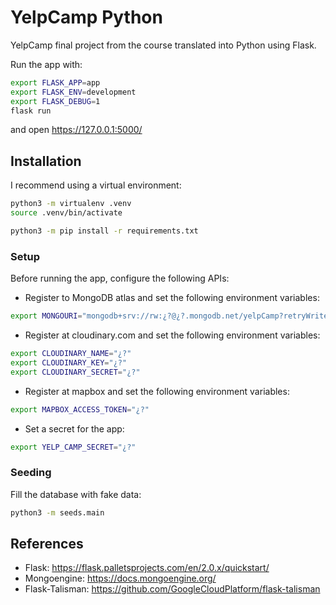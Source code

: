 # YelpCamp Python
YelpCamp final project from the course translated into Python using Flask.

Run the app with:
```bash
export FLASK_APP=app
export FLASK_ENV=development
export FLASK_DEBUG=1
flask run
```
and open https://127.0.0.1:5000/

## Installation
I recommend using a virtual environment:
```bash
python3 -m virtualenv .venv
source .venv/bin/activate
```

```bash
python3 -m pip install -r requirements.txt
```

### Setup
Before running the app, configure the following APIs:
- Register to MongoDB atlas and set the following environment variables:
```bash
export MONGOURI="mongodb+srv://rw:¿?@¿?.mongodb.net/yelpCamp?retryWrites=true&w=majority"
```
- Register at cloudinary.com and set the following environment variables:
```bash
export CLOUDINARY_NAME="¿?"
export CLOUDINARY_KEY="¿?"
export CLOUDINARY_SECRET="¿?"
```
- Register at mapbox and set the following environment variables:
```bash
export MAPBOX_ACCESS_TOKEN="¿?"
```
- Set a secret for the app:
```bash
export YELP_CAMP_SECRET="¿?"
```

### Seeding
Fill the database with fake data:
```bash
python3 -m seeds.main
```

## References
- Flask: https://flask.palletsprojects.com/en/2.0.x/quickstart/
- Mongoengine: https://docs.mongoengine.org/
- Flask-Talisman: https://github.com/GoogleCloudPlatform/flask-talisman
